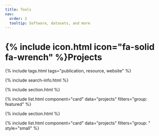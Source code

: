 ```yaml
---
title: Tools
nav:
  order: 2
  tooltip: Software, datasets, and more
---
```

# {% include icon.html icon="fa-solid fa-wrench" %}Projects

{% include tags.html tags="publication, resource, website" %}

{% include search-info.html %}

{% include section.html %}

{% include list.html component="card" data="projects" filters="group: featured" %}

{% include section.html %}

{% include list.html component="card" data="projects" filters="group: " style="small" %}
